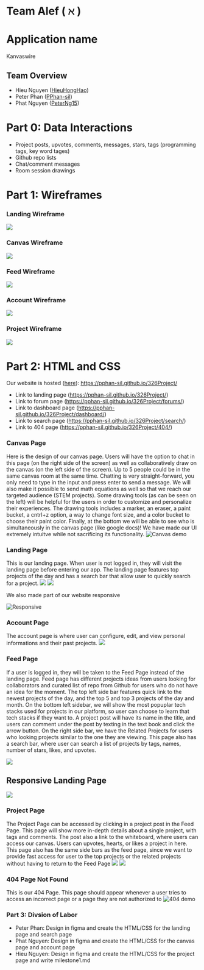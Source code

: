 # Team Alef ( $\aleph$ )

# Application name
Kanvaswire

## Team Overview
- Hieu Nguyen ([HieuHongHao](https://github.com/HieuHongHao))
- Peter Phan ([PPhan-sil](https://github.com/PPhan-sil/))
- Phat Nguyen ([PeterNg15](https://github.com/PeterNg15))

# Part 0: Data Interactions
- Project posts, upvotes, comments, messages, stars, tags (programming tags, key word tages)
- Github repo lists
- Chat/comment messages
- Room session drawings

# Part 1: Wireframes
### Landing Wireframe
<img src= "../public/landing-wireframe.png">

### Canvas Wireframe
<img src= "../public/canvas-wireframe.png">

### Feed Wireframe
<img src= "../public/feed-wireframe.png">

### Account Wireframe
<img src= "../public/accountwireframe.png">

### Project Wireframe
<img src= "../public/project-wireframe.png">

# Part 2: HTML and CSS
Our website is hosted ([here](https://pphan-sil.github.io/326Project/)): https://pphan-sil.github.io/326Project/
* Link to landing page (https://pphan-sil.github.io/326Project/)
* Link to forum page (https://pphan-sil.github.io/326Project/forums/)
* Link to dashboard page (https://pphan-sil.github.io/326Project/dashboard/)
* Link to search page (https://pphan-sil.github.io/326Project/search/)
* Link to 404 page (https://pphan-sil.github.io/326Project/404/)

### Canvas Page
Here is the design of our canvas page. Users will have the option to chat in this page (on the right side of the screen) as well as collaboratively draw on the canvas (on the left side of the screen). Up to 5 people could be in the same canvas room at the same time. Chatting is very straight-forward, you only need to type in the input and press enter to send a message. We will also make it possible to send math equations as well so that we reach our targeted audience (STEM projects). Some drawing tools (as can be seen on the left) will be helpful for the users in order to customize and personalize their experiences. The drawing tools includes a marker, an eraser, a paint bucket, a cntrl+z option, a way to change font size, and a color bucket to choose their paint color. Finally, at the bottom we will be able to see who is simultaneously in the canvas page (like google docs)! We have made our UI extremely intuitve while not sacrificing its functionality. 
![Canvas demo](../demos/canvas_demo.gif)


### Landing Page
This is our landing page. When user is not logged in, they will visit the landing page before entering our app. The landing page features top projects of the day and has a search bar that allow user to quickly search for a project.
<img src= "../public/LandingPage(1).png">
<img src= "../public/LandingPage(2).png">

We also made part of our website responsive

![Responsive](../demos/phone_demo.png)

### Account Page
The account page is where user can configure, edit, and view personal informations and their past projects.
<img src="../public/accountpage.png">

### Feed Page
If a user is logged in, they will be taken to the Feed Page instead of the landing page. Feed page has different projects ideas from users looking for collaborators and curated list of repo from Github for users who do not have an idea for the moment. The top left side bar features quick link to the newest projects of the day, and the top 5 and top 3 projects of the day and month. On the bottom left sidebar, we will show the most popuplar tech stacks used for projects in our platform, so user can choose to learn that tech stacks if they want to. A project post will have its name in the title, and users can comment under the post by texting in the text book and click the arrow button. On the right side bar, we have the Related Projects for users who looking projects similar to the one they are viewing. This page also has a search bar, where user can search a list of projects by tags, names, number of stars, likes, and upvotes.


<img src="../public/feedpage.png">

## Responsive Landing Page
<img src="../public/reponsive.png">


### Project Page
The Project Page can be accessed by clicking in a project post in the Feed Page. This page will show more in-depth details about a single project, with tags and comments. The post also a link to the whiteboard, where users can access our canvas. Users can upvotes, hearts, or likes a project in here. This page also has the same side bars as the feed page, since we want to provide fast access for user to the top projects or the related projects without having to return to the Feed Page
<img src="../public/projectpage1.png">
<img src="../public/projectpage2.png">

### 404 Page Not Found
This is our 404 Page. This page should appear whenever a user tries to access an incorrect page or a page they are not authorized to
![404 demo](../demos/404_demo.gif)


### Part 3: Divsion of Labor
 - Peter Phan: Design in figma and create the HTML/CSS for the landing page and search page 
 - Phat Nguyen: Design in figma and create the HTML/CSS for the canvas page and account page
 - Hieu Nguyen: Design in figma and create the HTML/CSS for the project page and write milestone1.md
